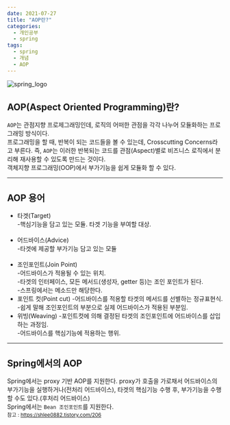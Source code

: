 ```yaml
---
date: 2021-07-27
title: "AOP란?"
categories:
  - 개인공부
  - spring
tags:
  - spring
  - 개념
  - AOP
---
```


![spring_logo](https://rnrudxo2872.github.io/assets/images/spring/spring_logo.png)

## AOP(Aspect Oriented Programming)란?

<code>AOP</code>는 관점지향 프로제그래밍인데, 로직의 어떠한 관점을 각각 나누어 모듈화하는 프로그래밍 방식이다.  
프로그래밍을 할 때, 반복이 되는 코드들을 볼 수 있는데, Crosscutting Concerns라고 부른다. 즉, <code>AOP</code>는 이러한 반복되는 코드를 관점(Aspect)별로 비즈니스 로직에서 분리해 재사용할 수 있도록 만드는 것이다.  
객체지향 프로그래밍(OOP)에서 부가기능을 쉽게 모듈화 할 수 있다.

---

## AOP 용어

- 타겟(Target)  
  -핵심기능을 담고 있는 모듈. 타겟 기능을 부여할 대상.  
  <br>
- 어드바이스(Advice)  
  -타겟에 제공할 부가기능 담고 있는 모듈  
  <br>
- 조인포인트(Join Point)  
  -어드바이스가 적용될 수 있는 위치.  
  -타겟의 인터페이스, 모든 메서드(생성자, getter 등)는 조인 포인트가 된다.  
  -스프링에서는 메소드만 해당한다.
  <br>
- 포인트 컷(Point cut) -어드바이스를 적용할 타겟의 메서드를 선별하는 정규표현식.  
  -쉽게 말해 조인포인트의 부분으로 실제 어드바이스가 적용된 부분임.
  <br>
- 위빙(Weaving) -포인트컷에 의해 결정된 타겟의 조인포인트에 어드바이스를 삽입하는 과정임.  
  -어드바이스를 핵심기능에 적용하는 행위.

---

## Spring에서의 AOP

Spring에서는 proxy 기반 AOP를 지원한다. proxy가 호출을 가로채서 어드바이스의 부가기능을 실행하거나(전처리 어드바이스), 타겟의 핵심기능 수행 후, 부가기능을 수행할 수도 있다.(후처리 어드바이스)  
Spring에서는 <code>Bean 조인포인트</code>를 지원한다.
<br>
<sub>참고 : https://shlee0882.tistory.com/206</sub>
